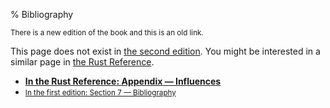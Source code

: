 % Bibliography

<small>There is a new edition of the book and this is an old link.</small>

This page does not exist in [the second edition][2].
You might be interested in a similar page in [the Rust Reference][3].

* **[In the Rust Reference: Appendix — Influences][3]**
* <small>[In the first edition: Section 7 — Bibliography][1]</small>


[1]: first-edition/bibliography.html
[2]: second-edition/index.html
[3]: ../reference/influences.html
